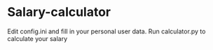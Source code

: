 ﻿# Salary-calculator
Edit config.ini and fill in your personal user data.
Run calculator.py to calculate your salary
